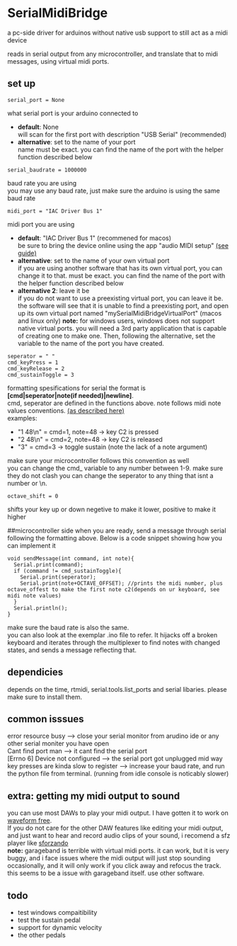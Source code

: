 # SerialMidiBridge
a pc-side driver for arduinos without native usb support to still act as a midi device

reads in serial output from any microcontroller, and translate that to midi messages, using virtual midi ports.

## set up
```
serial_port = None
```
what serial port is your arduino connected to  
- **default**: None  
will scan for the first port with description "USB Serial" (recommended)  
- **alternative**: set to the name of your port  
name must be exact. you can find the name of the port with the helper function described below  

```
serial_baudrate = 1000000
```
baud rate you are using  
you may use any baud rate, just make sure the arduino is using the same baud rate

```
midi_port = "IAC Driver Bus 1" 
```
midi port you are using  
- **default**: "IAC Driver Bus 1" (recommened for macos)  
be sure to bring the device online using the app "audio MIDI setup" [(see guide)](https://support.apple.com/en-sg/guide/audio-midi-setup/ams1013/mac)  
- **alternative**: set to the name of your own virtual port  
if you are using another software that has its own virtual port, you can change it to that. must be exact. you can find the name of the port with the helper function described below  
- **alternative 2**: leave it be  
if you do not want to use a preexisting virtual port, you can leave it be. the software will see that it is unable to find a preexisting port, and open up its own virtual port named "mySerialMidiBridgeVirtualPort" (macos and linux only)
**note:** for windows users, windows does not support native virtual ports. you will need a 3rd party application that is capable of creating one to make one. Then, following the alternative, set the variable to the name of the port you have created.
```
seperator = " "
cmd_keyPress = 1 
cmd_keyRelease = 2
cmd_sustainToggle = 3
```
formatting spesifications for serial
the format is   
**[cmd|seperator|note(if needed)|newline]**.   
cmd, seperator are defined in the functions above.
note follows midi note values conventions. [(as described here)](https://computermusicresource.com/midikeys.html)  
examples:
- "1 48\n" = cmd=1, note=48 -> key C2 is pressed
- "2 48\n" = cmd=2, note=48 -> key C2 is released
- "3" = cmd=3 -> toggle sustain (note the lack of a note argument)
  
make sure your microcontroller follows this convention as well  
you can change the cmd_ variable to any number between 1-9. make sure they do not clash
you can change the seperator to any thing that isnt a number or \n.

```
octave_shift = 0
```
shifts your key up or down
negetive to make it lower, positive to make it higher

##microcontroller side
when you are ready, send a message through serial following the formatting above. Below is a code snippet showing how you can implement it
```
void sendMessage(int command, int note){
  Serial.print(command);
  if (command != cmd_sustainToggle){
    Serial.print(seperator);
    Serial.print(note+OCTAVE_OFFSET); //prints the midi number, plus octave_offest to make the first note c2(depends on ur keyboard, see midi note values)
  }
  Serial.println();
}
```
make sure the baud rate is also the same.  
you can also look at the exemplar .ino file to refer. It hijacks off a broken keyboard and iterates through the multiplexer to find notes with changed states, and sends a message reflecting that.  

## dependicies
depends on the time, rtmidi, serial.tools.list_ports and serial libaries. please make sure to install them.

## common isssues
error resource busy --> close your serial monitor from arudino ide or any other serial moniter you have open  
Cant find port man --> it cant find the serial port  
[Errno 6] Device not configured --> the serial port got unplugged mid way  
key presses are kinda slow to register --> increase your baud rate, and run the python file from terminal. (running from idle console is noticably slower)

## extra: getting my midi output to sound
you can use most DAWs to play your midi output. I have gotten it to work on [waveform free](https://www.tracktion.com/products/waveform-free).  
If you do not care for the other DAW features like editing your midi output, and just want to hear and record audio clips of your sound, i recomend a sfz player like [sforzando](https://www.plogue.com/products/sforzando.html)  
**note:** garageband is terrible with virtual midi ports. it can work, but it is very buggy, and i face issues where the midi output will just stop sounding occasionally, and it will only work if you click away and refocus the track. this seems to be a issue with garageband itself. use other software.  

## todo
- test windows compaitibility
- test the sustain pedal
- support for dynamic velocity
- the other pedals
